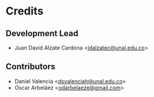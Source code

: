 Credits
=======

Development Lead
----------------

- Juan David Alzate Cardona \<<jdalzatec@unal.edu.co>\>

Contributors
------------

- Daniel Valencia \<<dsvalenciah@unal.edu.co>\>
- Oscar Arbeláez \<<odarbelaeze@gmail.com>\>

